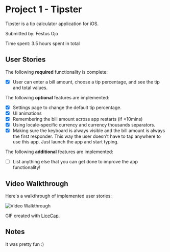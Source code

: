 # Project 1 - Tipster

Tipster is a tip calculator application for iOS.

Submitted by: Festus Ojo

Time spent: 3.5 hours spent in total

## User Stories

The following **required** functionality is complete:

* [X] User can enter a bill amount, choose a tip percentage, and see the tip and total values.

The following **optional** features are implemented:

* [X] Settings page to change the default tip percentage.
* [X] UI animations
* [X] Remembering the bill amount across app restarts (if <10mins)
* [X] Using locale-specific currency and currency thousands separators.
* [X] Making sure the keyboard is always visible and the bill amount is always the first responder. This way the user doesn't have to tap anywhere to use this app. Just launch the app and start typing.

The following **additional** features are implemented:

- [ ] List anything else that you can get done to improve the app functionality!

## Video Walkthrough

Here's a walkthrough of implemented user stories:

<img src='http://recordit.co/1siptuGy1l' title='Video Walkthrough' width='' alt='Video Walkthrough' />

GIF created with [LiceCap](http://www.cockos.com/licecap/).

## Notes

It was pretty fun :)
